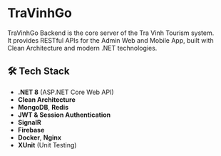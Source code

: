# TraVinhGo
TraVinhGo Backend is the core server of the Tra Vinh Tourism system.  
It provides RESTful APIs for the Admin Web and Mobile App, built with Clean Architecture and modern .NET technologies.

## 🛠 Tech Stack
- **.NET 8** (ASP.NET Core Web API)
- **Clean Architecture**
- **MongoDB**, **Redis**
- **JWT & Session Authentication**
- **SignalR**
- **Firebase**
- **Docker**, **Nginx**
- **XUnit** (Unit Testing)
